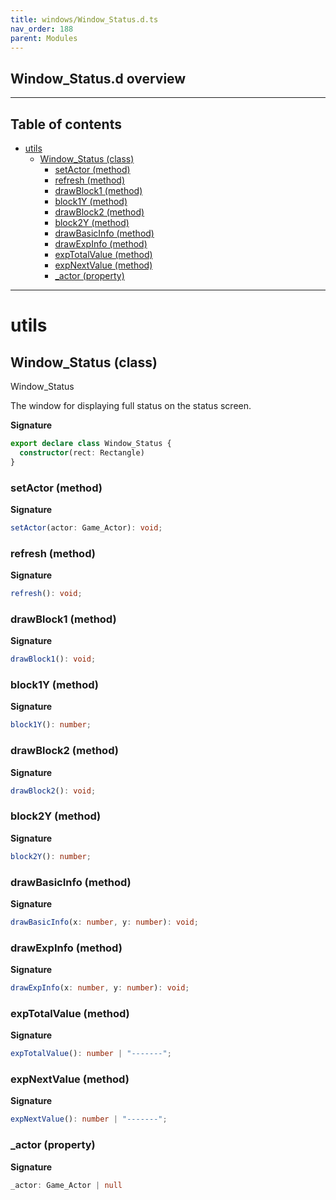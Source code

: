 ```yaml
---
title: windows/Window_Status.d.ts
nav_order: 188
parent: Modules
---
```


## Window_Status.d overview

---

<h2 class="text-delta">Table of contents</h2>

- [utils](#utils)
  - [Window_Status (class)](#window_status-class)
    - [setActor (method)](#setactor-method)
    - [refresh (method)](#refresh-method)
    - [drawBlock1 (method)](#drawblock1-method)
    - [block1Y (method)](#block1y-method)
    - [drawBlock2 (method)](#drawblock2-method)
    - [block2Y (method)](#block2y-method)
    - [drawBasicInfo (method)](#drawbasicinfo-method)
    - [drawExpInfo (method)](#drawexpinfo-method)
    - [expTotalValue (method)](#exptotalvalue-method)
    - [expNextValue (method)](#expnextvalue-method)
    - [\_actor (property)](#_actor-property)

---

# utils

## Window_Status (class)

Window_Status

The window for displaying full status on the status screen.

**Signature**

```ts
export declare class Window_Status {
  constructor(rect: Rectangle)
}
```

### setActor (method)

**Signature**

```ts
setActor(actor: Game_Actor): void;
```

### refresh (method)

**Signature**

```ts
refresh(): void;
```

### drawBlock1 (method)

**Signature**

```ts
drawBlock1(): void;
```

### block1Y (method)

**Signature**

```ts
block1Y(): number;
```

### drawBlock2 (method)

**Signature**

```ts
drawBlock2(): void;
```

### block2Y (method)

**Signature**

```ts
block2Y(): number;
```

### drawBasicInfo (method)

**Signature**

```ts
drawBasicInfo(x: number, y: number): void;
```

### drawExpInfo (method)

**Signature**

```ts
drawExpInfo(x: number, y: number): void;
```

### expTotalValue (method)

**Signature**

```ts
expTotalValue(): number | "-------";
```

### expNextValue (method)

**Signature**

```ts
expNextValue(): number | "-------";
```

### \_actor (property)

**Signature**

```ts
_actor: Game_Actor | null
```
